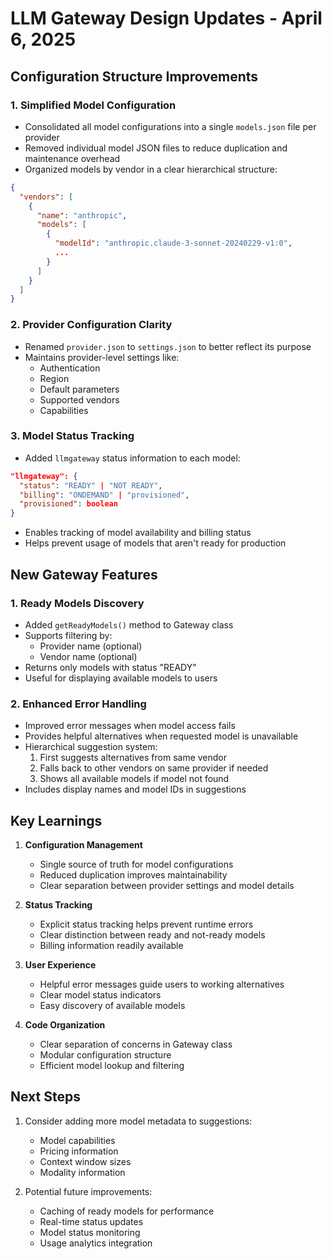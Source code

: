 # LLM Gateway Design Updates - April 6, 2025

## Configuration Structure Improvements

### 1. Simplified Model Configuration
- Consolidated all model configurations into a single `models.json` file per provider
- Removed individual model JSON files to reduce duplication and maintenance overhead
- Organized models by vendor in a clear hierarchical structure:
```json
{
  "vendors": [
    {
      "name": "anthropic",
      "models": [
        {
          "modelId": "anthropic.claude-3-sonnet-20240229-v1:0",
          ...
        }
      ]
    }
  ]
}
```

### 2. Provider Configuration Clarity
- Renamed `provider.json` to `settings.json` to better reflect its purpose
- Maintains provider-level settings like:
  - Authentication
  - Region
  - Default parameters
  - Supported vendors
  - Capabilities

### 3. Model Status Tracking
- Added `llmgateway` status information to each model:
```json
"llmgateway": {
  "status": "READY" | "NOT READY",
  "billing": "ONDEMAND" | "provisioned",
  "provisioned": boolean
}
```
- Enables tracking of model availability and billing status
- Helps prevent usage of models that aren't ready for production

## New Gateway Features

### 1. Ready Models Discovery
- Added `getReadyModels()` method to Gateway class
- Supports filtering by:
  - Provider name (optional)
  - Vendor name (optional)
- Returns only models with status "READY"
- Useful for displaying available models to users

### 2. Enhanced Error Handling
- Improved error messages when model access fails
- Provides helpful alternatives when requested model is unavailable
- Hierarchical suggestion system:
  1. First suggests alternatives from same vendor
  2. Falls back to other vendors on same provider if needed
  3. Shows all available models if model not found
- Includes display names and model IDs in suggestions

## Key Learnings

1. **Configuration Management**
   - Single source of truth for model configurations
   - Reduced duplication improves maintainability
   - Clear separation between provider settings and model details

2. **Status Tracking**
   - Explicit status tracking helps prevent runtime errors
   - Clear distinction between ready and not-ready models
   - Billing information readily available

3. **User Experience**
   - Helpful error messages guide users to working alternatives
   - Clear model status indicators
   - Easy discovery of available models

4. **Code Organization**
   - Clear separation of concerns in Gateway class
   - Modular configuration structure
   - Efficient model lookup and filtering

## Next Steps

1. Consider adding more model metadata to suggestions:
   - Model capabilities
   - Pricing information
   - Context window sizes
   - Modality information

2. Potential future improvements:
   - Caching of ready models for performance
   - Real-time status updates
   - Model status monitoring
   - Usage analytics integration

